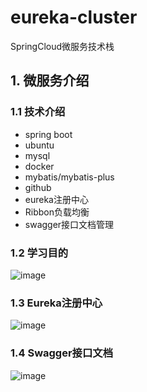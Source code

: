 # eureka-cluster
SpringCloud微服务技术栈

## 1. 微服务介绍

### 1.1 技术介绍

- spring boot
- ubuntu
- mysql
- docker
- mybatis/mybatis-plus
- github
- eureka注册中心
- Ribbon负载均衡
- swagger接口文档管理

### 1.2 学习目的

![image](https://user-images.githubusercontent.com/49580847/221223409-587b4f6d-3887-4bb4-b091-39fe9832dd97.png)


### 1.3 Eureka注册中心
![image](https://user-images.githubusercontent.com/49580847/221224118-43cc23fd-cbef-4374-a7d7-a33b745f36bf.png)



### 1.4 Swagger接口文档
![image](https://user-images.githubusercontent.com/49580847/221224390-cea8f5b9-8b1c-4c16-b20b-38cc6694d5fe.png)
